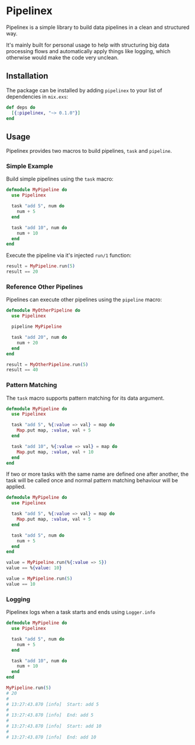 # Pipelinex

Pipelinex is a simple library to build data pipelines in a clean and structured way.

It's mainly built for personal usage to help with structuring big data processing flows
and automatically apply things like logging, which otherwise would make the code very unclean.

## Installation

The package can be installed by adding `pipelinex` 
to your list of dependencies in `mix.exs`:

```elixir
def deps do
  [{:pipelinex, "~> 0.1.0"}]
end
```

## Usage

Pipelinex provides two macros to build pipelines, `task` and `pipeline`.

### Simple Example

Build simple pipelines using the `task` macro:

```elixir
defmodule MyPipeline do
  use Pipelinex

  task "add 5", num do
    num + 5
  end

  task "add 10", num do
    num + 10
  end
end
```

Execute the pipeline via it's injected `run/1` function:

```elixir
result = MyPipeline.run(5)
result == 20
```

### Reference Other Pipelines

Pipelines can execute other pipelines using the `pipeline` macro:

```elixir
defmodule MyOtherPipeline do
  use Pipelinex

  pipeline MyPipeline

  task "add 20", num do
    num + 20
  end
end

result = MyOtherPipeline.run(5)
result == 40
```

### Pattern Matching

The `task` macro supports pattern matching for its data argument.

```elixir
defmodule MyPipeline do
  use Pipelinex

  task "add 5", %{:value => val} = map do
    Map.put map, :value, val + 5
  end

  task "add 10", %{:value => val} = map do
    Map.put map, :value, val + 10
  end
end
```

If two or more tasks with the same name are defined one after another,
the task will be called once and normal pattern matching behaviour will be applied.

```elixir
defmodule MyPipeline do
  use Pipelinex

  task "add 5", %{:value => val} = map do
    Map.put map, :value, val + 5
  end

  task "add 5", num do
    num + 5
  end
end

value = MyPipeline.run(%{:value => 5})
value == %{value: 10}

value = MyPipeline.run(5)
value == 10
```

### Logging

Pipelinex logs when a task starts and ends using `Logger.info`

```elixir
defmodule MyPipeline do
  use Pipelinex

  task "add 5", num do
    num + 5
  end

  task "add 10", num do
    num + 10
  end
end

MyPipeline.run(5)
# 20
#
# 13:27:43.870 [info]  Start: add 5
#
# 13:27:43.870 [info]  End: add 5
#
# 13:27:43.870 [info]  Start: add 10
#
# 13:27:43.870 [info]  End: add 10
```
